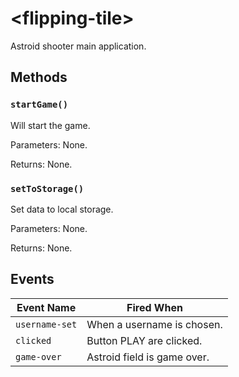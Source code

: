 # &lt;flipping-tile&gt;

Astroid shooter main application. 

## Methods

### `startGame()`

Will start the game.

Parameters: None.

Returns: None.

### `setToStorage()`

Set data to local storage.

Parameters: None.

Returns: None.

## Events

| Event Name | Fired When |
|------------|------------|
| `username-set`| When a username is chosen.
| `clicked`| Button PLAY are clicked.
| `game-over`| Astroid field is game over.